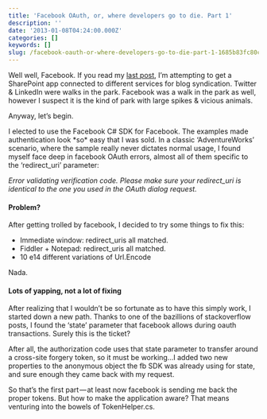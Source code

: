 ```yaml
---
title: 'Facebook OAuth, or, where developers go to die. Part 1'
description: ''
date: '2013-01-08T04:24:00.000Z'
categories: []
keywords: []
slug: /facebook-oauth-or-where-developers-go-to-die-part-1-1685b83fc80c
---
```


Well well, Facebook. If you read my [last post](Connecting-to-OAuth-Services-from-a-SharePoint-App), I’m attempting to get a SharePoint app connected to different services for blog syndication. Twitter & LinkedIn were walks in the park. Facebook was a walk in the park as well, however I suspect it is the kind of park with large spikes & vicious animals.

Anyway, let’s begin.

I elected to use the Facebook C# SDK for Facebook. The examples made authentication look \*so\* easy that I was sold. In a classic ‘AdventureWorks’ scenario, where the sample really never dictates normal usage, I found myself face deep in facebook OAuth errors, almost all of them specific to the ‘redirect_uri’ parameter:

_Error validating verification code. Please make sure your redirect_uri is identical to the one you used in the OAuth dialog request._

#### Problem?

After getting trolled by facebook, I decided to try some things to fix this:

* Immediate window: redirect_uris all matched.
* Fiddler + Notepad: redirect_uris all matched.
* 10 e14 different variations of Url.Encode

Nada.

#### Lots of yapping, not a lot of fixing

After realizing that I wouldn’t be so fortunate as to have this simply work, I started down a new path. Thanks to one of the bazillions of stackoverflow posts, I found the ‘state’ parameter that facebook allows during oauth transactions. Surely this is the ticket?

After all, the authorization code uses that state parameter to transfer around a cross-site forgery token, so it must be working…I added two new properties to the anonymous object the fb SDK was already using for state, and sure enough they came back with my request.

So that’s the first part — at least now facebook is sending me back the proper tokens. But how to make the application aware? That means venturing into the bowels of TokenHelper.cs.
